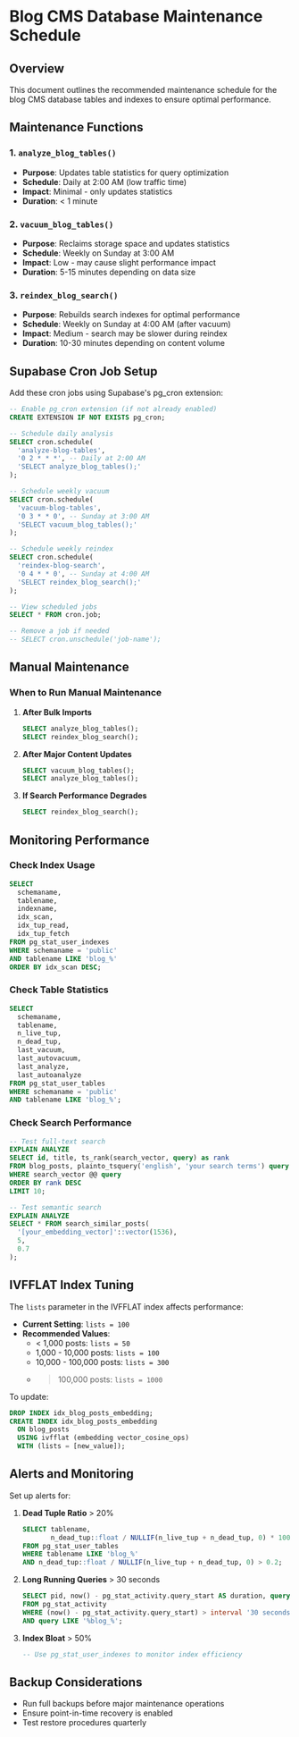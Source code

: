 # Blog CMS Database Maintenance Schedule

## Overview

This document outlines the recommended maintenance schedule for the blog CMS database tables and indexes to ensure optimal performance.

## Maintenance Functions

### 1. `analyze_blog_tables()`

- **Purpose**: Updates table statistics for query optimization
- **Schedule**: Daily at 2:00 AM (low traffic time)
- **Impact**: Minimal - only updates statistics
- **Duration**: < 1 minute

### 2. `vacuum_blog_tables()`

- **Purpose**: Reclaims storage space and updates statistics
- **Schedule**: Weekly on Sunday at 3:00 AM
- **Impact**: Low - may cause slight performance impact
- **Duration**: 5-15 minutes depending on data size

### 3. `reindex_blog_search()`

- **Purpose**: Rebuilds search indexes for optimal performance
- **Schedule**: Weekly on Sunday at 4:00 AM (after vacuum)
- **Impact**: Medium - search may be slower during reindex
- **Duration**: 10-30 minutes depending on content volume

## Supabase Cron Job Setup

Add these cron jobs using Supabase's pg_cron extension:

```sql
-- Enable pg_cron extension (if not already enabled)
CREATE EXTENSION IF NOT EXISTS pg_cron;

-- Schedule daily analysis
SELECT cron.schedule(
  'analyze-blog-tables',
  '0 2 * * *', -- Daily at 2:00 AM
  'SELECT analyze_blog_tables();'
);

-- Schedule weekly vacuum
SELECT cron.schedule(
  'vacuum-blog-tables',
  '0 3 * * 0', -- Sunday at 3:00 AM
  'SELECT vacuum_blog_tables();'
);

-- Schedule weekly reindex
SELECT cron.schedule(
  'reindex-blog-search',
  '0 4 * * 0', -- Sunday at 4:00 AM
  'SELECT reindex_blog_search();'
);

-- View scheduled jobs
SELECT * FROM cron.job;

-- Remove a job if needed
-- SELECT cron.unschedule('job-name');
```

## Manual Maintenance

### When to Run Manual Maintenance

1. **After Bulk Imports**

   ```sql
   SELECT analyze_blog_tables();
   SELECT reindex_blog_search();
   ```

2. **After Major Content Updates**

   ```sql
   SELECT vacuum_blog_tables();
   SELECT analyze_blog_tables();
   ```

3. **If Search Performance Degrades**
   ```sql
   SELECT reindex_blog_search();
   ```

## Monitoring Performance

### Check Index Usage

```sql
SELECT
  schemaname,
  tablename,
  indexname,
  idx_scan,
  idx_tup_read,
  idx_tup_fetch
FROM pg_stat_user_indexes
WHERE schemaname = 'public'
AND tablename LIKE 'blog_%'
ORDER BY idx_scan DESC;
```

### Check Table Statistics

```sql
SELECT
  schemaname,
  tablename,
  n_live_tup,
  n_dead_tup,
  last_vacuum,
  last_autovacuum,
  last_analyze,
  last_autoanalyze
FROM pg_stat_user_tables
WHERE schemaname = 'public'
AND tablename LIKE 'blog_%';
```

### Check Search Performance

```sql
-- Test full-text search
EXPLAIN ANALYZE
SELECT id, title, ts_rank(search_vector, query) as rank
FROM blog_posts, plainto_tsquery('english', 'your search terms') query
WHERE search_vector @@ query
ORDER BY rank DESC
LIMIT 10;

-- Test semantic search
EXPLAIN ANALYZE
SELECT * FROM search_similar_posts(
  '[your_embedding_vector]'::vector(1536),
  5,
  0.7
);
```

## IVFFLAT Index Tuning

The `lists` parameter in the IVFFLAT index affects performance:

- **Current Setting**: `lists = 100`
- **Recommended Values**:
  - < 1,000 posts: `lists = 50`
  - 1,000 - 10,000 posts: `lists = 100`
  - 10,000 - 100,000 posts: `lists = 300`
  - > 100,000 posts: `lists = 1000`

To update:

```sql
DROP INDEX idx_blog_posts_embedding;
CREATE INDEX idx_blog_posts_embedding
  ON blog_posts
  USING ivfflat (embedding vector_cosine_ops)
  WITH (lists = [new_value]);
```

## Alerts and Monitoring

Set up alerts for:

1. **Dead Tuple Ratio** > 20%

   ```sql
   SELECT tablename,
          n_dead_tup::float / NULLIF(n_live_tup + n_dead_tup, 0) * 100 as dead_ratio
   FROM pg_stat_user_tables
   WHERE tablename LIKE 'blog_%'
   AND n_dead_tup::float / NULLIF(n_live_tup + n_dead_tup, 0) > 0.2;
   ```

2. **Long Running Queries** > 30 seconds

   ```sql
   SELECT pid, now() - pg_stat_activity.query_start AS duration, query
   FROM pg_stat_activity
   WHERE (now() - pg_stat_activity.query_start) > interval '30 seconds'
   AND query LIKE '%blog_%';
   ```

3. **Index Bloat** > 50%
   ```sql
   -- Use pg_stat_user_indexes to monitor index efficiency
   ```

## Backup Considerations

- Run full backups before major maintenance operations
- Ensure point-in-time recovery is enabled
- Test restore procedures quarterly

